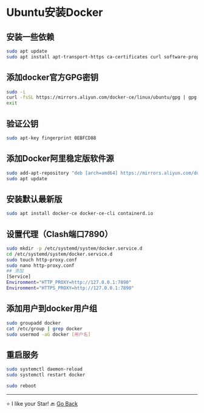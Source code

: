 # Ubuntu安装Docker

## 安装一些依赖

```bash
sudo apt update
sudo apt install apt-transport-https ca-certificates curl software-properties-common
```

## 添加docker官方GPG密钥

```bash
sudo -i
curl -fsSL https://mirrors.aliyun.com/docker-ce/linux/ubuntu/gpg | gpg --dearmor -o /etc/apt/trusted.gpg.d/docker-ce.gpg
exit
```

## 验证公钥

```bash
sudo apt-key fingerprint 0EBFCD88
```

## 添加Docker阿里稳定版软件源

```bash
sudo add-apt-repository "deb [arch=amd64] https://mirrors.aliyun.com/docker-ce/linux/ubuntu $(lsb_release -cs) stable"
sudo apt update
```

## 安装默认最新版
```bash
sudo apt install docker-ce docker-ce-cli containerd.io
```

## 设置代理（Clash端口7890）

```bash
sudo mkdir -p /etc/systemd/system/docker.service.d
cd /etc/systemd/system/docker.service.d
sudo touch http-proxy.conf
sudo nano http-proxy.conf
## 添加
[Service]
Environment="HTTP_PROXY=http://127.0.0.1:7890"
Environment="HTTPS_PROXY=http://127.0.0.1:7890"
```

## 添加用户到docker用户组

```bash
sudo groupadd docker
cat /etc/group | grep docker
sudo usermod -aG docker [用户名]
```

## 重启服务

```bash
sudo systemctl daemon-reload
sudo systemctl restart docker

sudo reboot
```

***
⭐ I like your Star!
🔙 [Go Back](README.md)